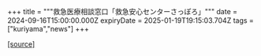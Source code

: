 +++
title = """救急医療相談窓口「救急安心センターさっぽろ」"""
date = 2024-09-16T15:00:00.000Z
expiryDate = 2025-01-19T19:15:03.704Z
tags = ["kuriyama","news"]
+++


[[source]](https://www.town.kuriyama.hokkaido.jp/soshiki/43/1791.html)
